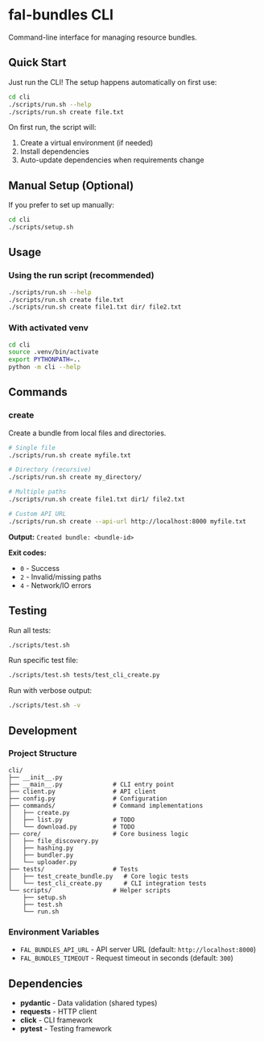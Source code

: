 # fal-bundles CLI

Command-line interface for managing resource bundles.

## Quick Start

Just run the CLI! The setup happens automatically on first use:

```bash
cd cli
./scripts/run.sh --help
./scripts/run.sh create file.txt
```

On first run, the script will:
1. Create a virtual environment (if needed)
2. Install dependencies
3. Auto-update dependencies when requirements change

## Manual Setup (Optional)

If you prefer to set up manually:

```bash
cd cli
./scripts/setup.sh
```

## Usage

### Using the run script (recommended)

```bash
./scripts/run.sh --help
./scripts/run.sh create file.txt
./scripts/run.sh create file1.txt dir/ file2.txt
```

### With activated venv

```bash
cd cli
source .venv/bin/activate
export PYTHONPATH=..
python -m cli --help
```

## Commands

### create

Create a bundle from local files and directories.

```bash
# Single file
./scripts/run.sh create myfile.txt

# Directory (recursive)
./scripts/run.sh create my_directory/

# Multiple paths
./scripts/run.sh create file1.txt dir1/ file2.txt

# Custom API URL
./scripts/run.sh create --api-url http://localhost:8000 myfile.txt
```

**Output:** `Created bundle: <bundle-id>`

**Exit codes:**
- `0` - Success
- `2` - Invalid/missing paths
- `4` - Network/IO errors

## Testing

Run all tests:

```bash
./scripts/test.sh
```

Run specific test file:

```bash
./scripts/test.sh tests/test_cli_create.py
```

Run with verbose output:

```bash
./scripts/test.sh -v
```

## Development

### Project Structure

```
cli/
├── __init__.py
├── __main__.py              # CLI entry point
├── client.py                # API client
├── config.py                # Configuration
├── commands/                # Command implementations
│   ├── create.py
│   ├── list.py              # TODO
│   └── download.py          # TODO
├── core/                    # Core business logic
│   ├── file_discovery.py
│   ├── hashing.py
│   ├── bundler.py
│   └── uploader.py
├── tests/                   # Tests
│   ├── test_create_bundle.py   # Core logic tests
│   └── test_cli_create.py      # CLI integration tests
└── scripts/                 # Helper scripts
    ├── setup.sh
    ├── test.sh
    └── run.sh
```

### Environment Variables

- `FAL_BUNDLES_API_URL` - API server URL (default: `http://localhost:8000`)
- `FAL_BUNDLES_TIMEOUT` - Request timeout in seconds (default: `300`)

## Dependencies

- **pydantic** - Data validation (shared types)
- **requests** - HTTP client
- **click** - CLI framework
- **pytest** - Testing framework
